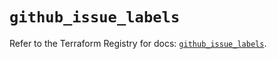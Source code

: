 # `github_issue_labels`

Refer to the Terraform Registry for docs: [`github_issue_labels`](https://registry.terraform.io/providers/integrations/github/6.7.5/docs/resources/issue_labels).
